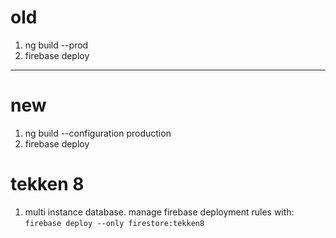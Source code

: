 # old
1. ng build --prod
1. firebase deploy
---
# new
1. ng build --configuration production
1. firebase deploy


# tekken 8
1. multi instance database. manage firebase deployment rules with: `firebase deploy --only firestore:tekken8`
